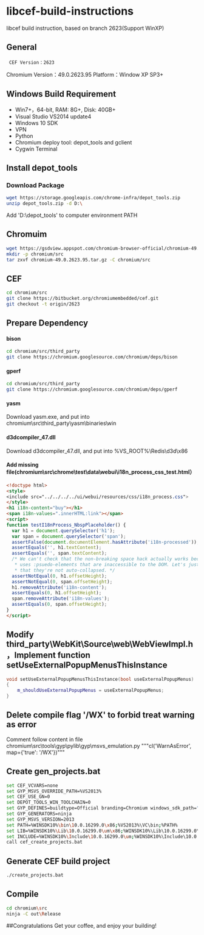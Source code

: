 # libcef-build-instructions
libcef build instruction, based on branch 2623(Support WinXP)

## General
     CEF Version：2623
Chromium Version：49.0.2623.95
        Platform：Window XP SP3+

## Windows Build Requirement
* Win7+，64-bit, RAM: 8G+, Disk: 40GB+
* Visual Studio VS2014 update4
* Windows 10 SDK
* VPN
* Python
* Chromium deploy tool: depot_tools and gclient
* Cygwin Terminal

## Install depot_tools
### Download Package
```bash
wget https://storage.googleapis.com/chrome-infra/depot_tools.zip
unzip depot_tools.zip -d D:\
```
Add 'D:\depot_tools' to computer environment PATH

## Chromuim
```bash
wget https://gsdview.appspot.com/chromium-browser-official/chromium-49.0.2623.95.tar.xz
mkdir -p chromium/src
tar zxvf chromium-49.0.2623.95.tar.gz -C chromium/src
```

## CEF
```bash
cd chromium/src
git clone https://bitbucket.org/chromiumembedded/cef.git
git checkout -t origin/2623
```

## Prepare Dependency
#### bison
```bash
cd chromium/src/third_party
git clone https://chromium.googlesource.com/chromium/deps/bison
```

#### gperf
```bash
cd chromium/src/third_party
git clone https://chromium.googlesource.com/chromium/deps/gperf
```

#### yasm
Download yasm.exe, and put into chromium\src\third_party\yasm\binaries\win

#### d3dcompiler_47.dll
Download d3dcompiler_47.dll, and put into %VS_ROOT%\Redis\d3d\x86

#### Add missing file(chromium\src\chrome\test\data\webui\i18n_process_css_test.html）
```html
<!doctype html>
<style>
<include src="../../../../ui/webui/resources/css/i18n_process.css">
</style>
<h1 i18n-content="buy"></h1>
<span i18n-values=".innerHTML:link"></span>
<script>
function testI18nProcess_NbspPlaceholder() {
  var h1 = document.querySelector('h1');
  var span = document.querySelector('span');
  assertFalse(document.documentElement.hasAttribute('i18n-processed'));
  assertEquals('', h1.textContent);
  assertEquals('', span.textContent);
  /* We can't check that the non-breaking space hack actually works because it
   * uses :psuedo-elements that are inaccessible to the DOM. Let's just check
   * that they're not auto-collapsed. */
  assertNotEqual(0, h1.offsetHeight);
  assertNotEqual(0, span.offsetHeight);
  h1.removeAttribute('i18n-content');
  assertEquals(0, h1.offsetHeight);
  span.removeAttribute('i18n-values');
  assertEquals(0, span.offsetHeight);
}
</script>
```

## Modify third_party\WebKit\Source\web\WebViewImpl.h，Implement function setUseExternalPopupMenusThisInstance
```c++
void setUseExternalPopupMenusThisInstance(bool useExternalPopupMenus)
{
    m_shouldUseExternalPopupMenus = useExternalPopupMenus;
}
```

## Delete compile flag '/WX' to forbid treat warning as error
Comment follow content in file chromium\src\tools\gyp\pylib\gyp\msvs_emulation.py
"""cl('WarnAsError', map={'true': '/WX'})"""

## Create gen_projects.bat
```bash
set CEF_VCVARS=none
set GYP_MSVS_OVERRIDE_PATH=%VS2013%
set CEF_USE_GN=0
set DEPOT_TOOLS_WIN_TOOLCHAIN=0
set GYP_DEFINES=buildtype=Official branding=Chromium windows_sdk_path="C:\Program Files (x86)\Microsoft Visual Studio 12.0"
set GYP_GENERATORS=ninja
set GYP_MSVS_VERSION=2013
set PATH=%WINSDK10%\bin\10.0.16299.0\x86;%VS2013%\VC\bin;%PATH%
set LIB=%WINSDK10%\Lib\10.0.16299.0\um\x86;%WINSDK10%\Lib\10.0.16299.0\ucrt\x86;%VS2013%\VC\lib;%VS2013%\VC\atlmfc\lib;%LIB%
set INCLUDE=%WINSDK10%\Include\10.0.16299.0\um;%WINSDK10%\Include\10.0.16299.0\ucrt;%WINSDK10%\Include\10.0.16299.0\shared;%WINSDK10%\Include\10.0.16299.0\winrt;%VS2013%\VC\include;%VS2013%\VC\atlmfc\include;%INCLUDE%
call cef_create_projects.bat
```

## Generate CEF build project
```bash
./create_projects.bat
```

## Compile
```bash
cd chromium\src
ninja -C out\Release
```

##Congratulations
Get your coffee, and enjoy your building!